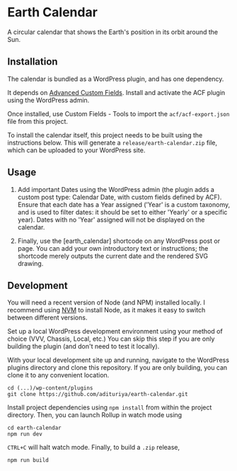 # Earth Calendar

A circular calendar that shows the Earth's position in its orbit around the Sun.

## Installation

The calendar is bundled as a WordPress plugin, and has one dependency.

It depends on [Advanced Custom Fields](https://wordpress.org/plugins/advanced-custom-fields/).
Install and activate the ACF plugin using the WordPress admin.

Once installed, use Custom Fields - Tools to import the `acf/acf-export.json` file from this project.

To install the calendar itself, this project needs to be built using the instructions below.
This will generate a `release/earth-calendar.zip` file, which can be uploaded to your WordPress site.

## Usage

1. Add important Dates using the WordPress admin (the plugin adds a custom post type:
  Calendar Date, with custom fields defined by ACF).
  Ensure that each date has a Year assigned ('Year' is a custom taxonomy,
  and is used to filter dates: it should be set to either 'Yearly' or a specific year).
  Dates with no 'Year' assigned will not be displayed on the calendar.

2. Finally, use the \[earth_calendar\] shortcode on any WordPress post or page. You can
  add your own introductory text or instructions; the shortcode merely outputs the current
  date and the rendered SVG drawing.

## Development

You will need a recent version of Node (and NPM) installed locally. I recommend using
[NVM](https://github.com/nvm-sh/nvm) to install Node, as it makes it easy to switch between
different versions.

Set up a local WordPress development environment using your method of choice
(VVV, Chassis, Local, etc.) You can skip this step if you are only building the plugin
(and don't need to test it locally).

With your local development site up and running, navigate to the WordPress plugins
directory and clone this repository. If you are only building, you can clone it
to any convenient location.

```
cd (...)/wp-content/plugins
git clone https://github.com/adituriya/earth-calendar.git
```

Install project dependencies using `npm install` from within the project directory.
Then, you can launch Rollup in watch mode using

```
cd earth-calendar
npm run dev
```

`CTRL+C` will halt watch mode. Finally, to build a `.zip` release,

```
npm run build
```